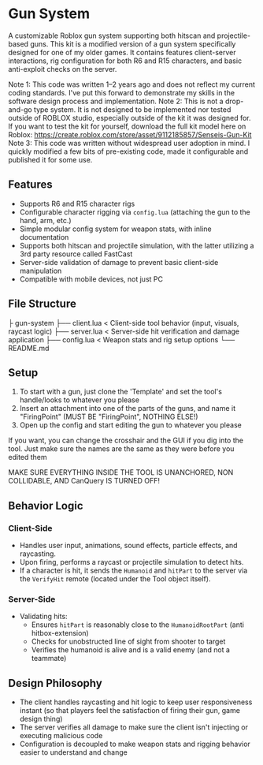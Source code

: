 # Gun System

A customizable Roblox gun system supporting both hitscan and projectile-based guns. This kit is a modified version of a gun system specifically designed for one of my older games. It contains features client-server interactions, rig configuration for both R6 and R15 characters, and basic anti-exploit checks on the server.

Note 1: This code was written 1–2 years ago and does not reflect my current coding standards. I've put this forward to demonstrate my skills in the software design process and implementation.
Note 2: This is not a drop-and-go type system. It is not designed to be implemented nor tested outside of ROBLOX studio, especially outside of the kit it was designed for. If you want to test the kit for yourself, download the full kit model here on Roblox:
https://create.roblox.com/store/asset/9112185857/Senseis-Gun-Kit
Note 3: This code was written without widespread user adoption in mind. I quickly modified a few bits of pre-existing code, made it configurable and published it for some use.

## Features
- Supports R6 and R15 character rigs
- Configurable character rigging via `config.lua` (attaching the gun to the hand, arm, etc.)
- Simple modular config system for weapon stats, with inline documentation
- Supports both hitscan and projectile simulation, with the latter utilizing a 3rd party resource called FastCast
- Server-side validation of damage to prevent basic client-side manipulation
- Compatible with mobile devices, not just PC

## File Structure
├ gun-system
├── client.lua < Client-side tool behavior (input, visuals, raycast logic)
├── server.lua < Server-side hit verification and damage application
├── config.lua < Weapon stats and rig setup options
└── README.md

## Setup

1. To start with a gun, just clone the 'Template' and set the tool's handle/looks to whatever you please
2. Insert an attachment into one of the parts of the guns, and name it "FiringPoint" (MUST BE "FiringPoint", NOTHING ELSE!)
3. Open up the config and start editing the gun to whatever you please

If you want, you can change the crosshair and the GUI if you dig into the tool. Just make sure the names are the same as they were before you edited them

MAKE SURE EVERYTHING INSIDE THE TOOL IS UNANCHORED, NON COLLIDABLE, AND CanQuery IS TURNED OFF!

## Behavior Logic

### Client-Side
- Handles user input, animations, sound effects, particle effects, and raycasting.
- Upon firing, performs a raycast or projectile simulation to detect hits.
- If a character is hit, it sends the `Humanoid` and `hitPart` to the server via the `VerifyHit` remote (located under the Tool object itself).

### Server-Side
- Validating hits:
  - Ensures `hitPart` is reasonably close to the `HumanoidRootPart` (anti hitbox-extension)
  - Checks for unobstructed line of sight from shooter to target
  - Verifies the humanoid is alive and is a valid enemy (and not a teammate)

## Design Philosophy

- The client handles raycasting and hit logic to keep user responsiveness instant (so that players feel the satisfaction of firing their gun, game design thing)
- The server verifies all damage to make sure the client isn't injecting or executing malicious code
- Configuration is decoupled to make weapon stats and rigging behavior easier to understand and change
